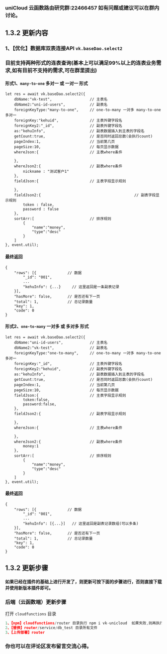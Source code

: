 ### uniCloud 云函数路由研究群:22466457 如有问题或建议可以在群内讨论。

## 1.3.2 更新内容

### 1、【优化】数据库双表连接API `vk.baseDao.select2`
### 目前支持两种形式的连表查询(基本上可以满足99%以上的连表业务需求,如有目前不支持的需求,可在群里提出)
#### 形式1、`many-to-one` 多对一 或 一对一 形式
```
let res = await vk.baseDao.select2({
	dbName:"vk-test",                 // 主表名
	dbName2:"uni-id-users",           // 副表名
	foreignKeyType:"many-to-one",     // one-to-many 一对多 many-to-one 多对一
	foreignKey:"kehuid",              // 主表外键字段名
	foreignKey2:"_id",                // 副表外键字段名
	as:"kehuInfo",                    // 副表数据插入到主表的字段名
	getCount:true,                    // 是否同时返回总数(会执行count)
	pageIndex:1,                      // 当前第几页
	pageSize:10,                      // 每页显示数据
	whereJson:{                       // 主表where条件
		
	},
	whereJson2:{                      // 副表where条件
		nickname : "测试客户1"
	},
	fieldJson:{                       // 主表字段显示规则
		
	},
	fieldJson2:{										  // 副表字段显示规则
		token : false,
		password : false
	},
	sortArr:[                         // 排序规则
		{
			"name":"money",
			"type":"desc"
		}
	]
}, event.util);
```
#### 最终返回
```
{
	"rows": [{              // 数据
		"_id": "001",
		...
		"kehuInfo": {...}     // 这里返回是一条副表记录
	}],
	"hasMore": false,       // 是否还有下一页
	"total": 1,             // 总记录数量
	"key": 1,
	"code": 0
}
```

#### 形式2、`one-to-many` 一对多 或 多对多 形式
```
let res = await vk.baseDao.select2({
	dbName:"uni-id-users",            // 主表名
	dbName2:"vk-test",                // 副表名
	foreignKeyType:"one-to-many",     // one-to-many 一对多 many-to-one 多对一
	foreignKey:"_id",                 // 主表外键字段名
	foreignKey2:"kehuid",             // 副表外键字段名
	as:"kehuInfo",                    // 副表数据插入到主表的字段名
	getCount:true,                    // 是否同时返回总数(会执行count)
	pageIndex:1,                      // 当前第几页
	pageSize:10,                      // 每页显示数据
	fieldJson:{                       // 主表字段显示规则
		token:false,
		password:false,
	},
	fieldJson2:{                      // 副表字段显示规则
		
	},
	whereJson:{                       // 主表where条件
		
	},
	whereJson2:{                      // 副表where条件
		money:1
	},
	sortArr:[                         // 排序规则
		{
			"name":"money",
			"type":"desc"
		}
	]
}, event.util);
```
#### 最终返回
```
{
	"rows": [{              // 数据
		"_id": "001",
		...
		"kehuInfo": [{...}]   // 这里返回是副表记录数组(可以多条)
	}],
	"hasMore": false,       // 是否还有下一页
	"total": 1,             // 总记录数量
	"key": 1,
	"code": 0
}
```

## 1.3.2 更新步骤
#### 如果已经在插件的基础上进行开发了，则更新可按下面的步骤进行，否则直接下载并使用新版本插件即可。

### 后端（云函数端）更新步骤
打开 `cloudfunctions` 目录

```js
1、【npm】cloudfunctions/router 目录执行 npm i vk-unicloud  如果失败,则再执行一次
2、【替换】router/service/db_test 目录所有文件
3、【上传部署】router
```

### 你也可以在评论区发布留言交流心得。